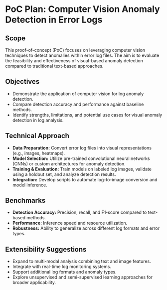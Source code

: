 # PoC Plan: Computer Vision Anomaly Detection in Error Logs

## Scope
This proof-of-concept (PoC) focuses on leveraging computer vision techniques to detect anomalies within error log files. The aim is to evaluate the feasibility and effectiveness of visual-based anomaly detection compared to traditional text-based approaches.

## Objectives
- Demonstrate the application of computer vision for log anomaly detection.
- Compare detection accuracy and performance against baseline methods.
- Identify strengths, limitations, and potential use cases for visual anomaly detection in log analysis.

## Technical Approach
- **Data Preparation:** Convert error log files into visual representations (e.g., images, heatmaps).
- **Model Selection:** Utilize pre-trained convolutional neural networks (CNNs) or custom architectures for anomaly detection.
- **Training & Evaluation:** Train models on labeled log images, validate using a holdout set, and analyze detection results.
- **Integration:** Develop scripts to automate log-to-image conversion and model inference.

## Benchmarks
- **Detection Accuracy:** Precision, recall, and F1-score compared to text-based methods.
- **Performance:** Inference speed and resource utilization.
- **Robustness:** Ability to generalize across different log formats and error types.

## Extensibility Suggestions
- Expand to multi-modal analysis combining text and image features.
- Integrate with real-time log monitoring systems.
- Support additional log formats and anomaly types.
- Explore unsupervised and semi-supervised learning approaches for broader applicability.
